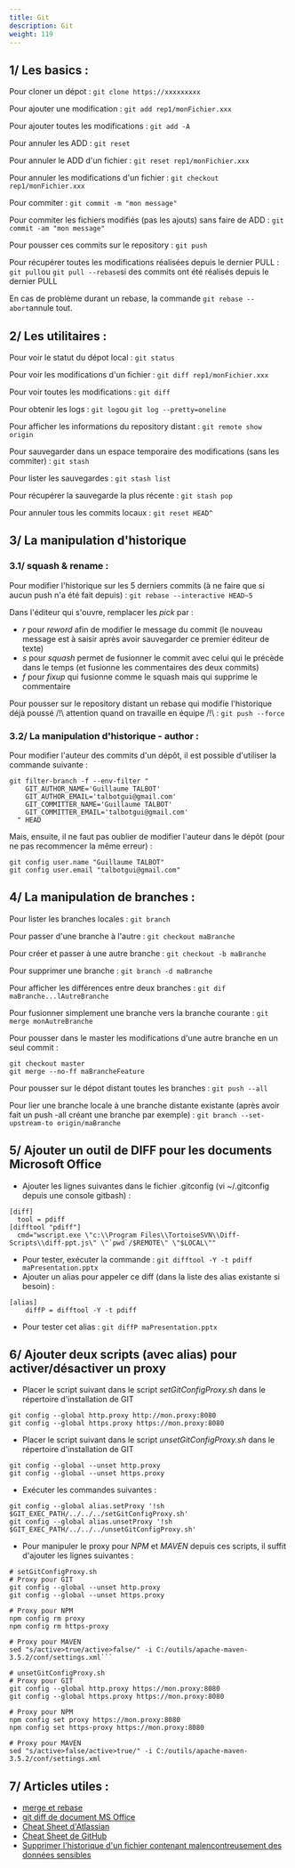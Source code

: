 ```yaml
---
title: Git
description: Git
weight: 119
---
```



## 1/ Les basics :

Pour cloner un dépot : ```git clone https://xxxxxxxxx```

Pour ajouter une modification : ```git add rep1/monFichier.xxx```

Pour ajouter toutes les modifications : ```git add -A```

Pour annuler les ADD : ```git reset```

Pour annuler le ADD d'un fichier : ```git reset rep1/monFichier.xxx```

Pour annuler les modifications d'un fichier : ```git checkout rep1/monFichier.xxx```

Pour commiter : ```git commit -m "mon message"```

Pour commiter les fichiers modifiés (pas les ajouts) sans faire de ADD : ```git commit -am "mon message"```

Pour pousser ces commits sur le repository : ```git push ```

Pour récupérer toutes les modifications réalisées depuis le dernier PULL  : ```git pull```ou  ```git pull --rebase```si des commits ont été réalisés depuis le dernier PULL

En cas de problème durant un rebase, la commande ```git rebase --abort```annule tout.

## 2/ Les utilitaires :

Pour voir le statut du dépot local : ```git status```

Pour voir les modifications d'un fichier : ```git diff rep1/monFichier.xxx```

Pour voir toutes les modifications : ```git diff```

Pour obtenir les logs : ```git log```ou ```git log --pretty=oneline```

Pour afficher les informations du repository distant : ```git remote show origin ```

Pour sauvegarder dans un espace temporaire des modifications (sans les commiter) : ```git stash```

Pour lister les sauvegardes : ```git stash list```

Pour récupérer la sauvegarde la plus récente : ```git stash pop```

Pour annuler tous les commits locaux : ```git reset HEAD^```

## 3/ La manipulation d'historique
### 3.1/ squash & rename :

Pour modifier l'historique sur les 5 derniers commits (à ne faire que si aucun push n'a été fait depuis) : ```git rebase --interactive HEAD~5 ```

Dans l'éditeur qui s'ouvre, remplacer les *pick* par :

* *r* pour *reword* afin de modifier le message du commit (le nouveau message est à saisir après avoir sauvegarder ce premier éditeur de texte)
* *s* pour *squash* permet de fusionner le commit avec celui qui le précède dans le temps (et fusionne les commentaires des deux commits)
* *f* pour *fixup* qui fusionne comme le squash mais qui supprime le commentaire

Pour pousser sur le repository distant un rebase qui modifie l'historique déjà poussé /!\ attention quand on travaille en équipe /!\ : ```git push --force```

### 3.2/ La manipulation d'historique - author :

Pour modifier l'auteur des commits d'un dépôt, il est possible d'utiliser la commande suivante :
```shell
git filter-branch -f --env-filter "
    GIT_AUTHOR_NAME='Guillaume TALBOT'
    GIT_AUTHOR_EMAIL='talbotgui@gmail.com'
    GIT_COMMITTER_NAME='Guillaume TALBOT'
    GIT_COMMITTER_EMAIL='talbotgui@gmail.com'
  " HEAD
```

Mais, ensuite, il ne faut pas oublier de modifier l'auteur dans le dépôt (pour ne pas recommencer la même erreur) :
```shell
git config user.name "Guillaume TALBOT"
git config user.email "talbotgui@gmail.com"
```

## 4/ La manipulation de branches :

Pour lister les branches locales : ```git branch```

Pour passer d'une branche à l'autre : ```git checkout maBranche```

Pour créer et passer à une autre branche : ```git checkout -b maBranche```

Pour supprimer une branche : ```git branch -d maBranche```

Pour afficher les différences entre deux branches : ```git dif maBranche...lAutreBranche```

Pour fusionner simplement une branche vers la branche courante : ```git merge monAutreBranche```

Pour pousser dans le master les modifications d'une autre branche en un seul commit : 
```
git checkout master
git merge --no-ff maBrancheFeature
```

Pour pousser sur le dépot distant toutes les branches : ```git push --all```

Pour lier une branche locale à une branche distante existante (après avoir fait un push -all créant une branche par exemple) : ```git branch --set-upstream-to origin/maBranche```

## 5/ Ajouter un outil de DIFF pour les documents Microsoft Office
* Ajouter les lignes suivantes dans le fichier .gitconfig (vi ~/.gitconfig depuis une console gitbash) :

```
[diff]
  tool = pdiff
[difftool "pdiff"]
  cmd="wscript.exe \"c:\\Program Files\\TortoiseSVN\\Diff-Scripts\\diff-ppt.js\" \"`pwd`/$REMOTE\" \"$LOCAL\""
```
* Pour tester, exécuter la commande : ```git difftool -Y -t pdiff maPresentation.pptx```
* Ajouter un alias pour appeler ce diff (dans la liste des alias existante si besoin) :

```
[alias]
    diffP = difftool -Y -t pdiff
```
* Pour tester cet alias : ```git diffP maPresentation.pptx```

## 6/ Ajouter deux scripts (avec alias) pour activer/désactiver un proxy
* Placer le script suivant dans le script *setGitConfigProxy.sh* dans le répertoire d'installation de GIT

```
git config --global http.proxy http://mon.proxy:8080
git config --global https.proxy https://mon.proxy:8080
```
* Placer le script suivant dans le script *unsetGitConfigProxy.sh* dans le répertoire d'installation de GIT

```
git config --global --unset http.proxy
git config --global --unset https.proxy
```
* Exécuter les commandes suivantes :

```
git config --global alias.setProxy '!sh $GIT_EXEC_PATH/../../../setGitConfigProxy.sh'
git config --global alias.unsetProxy '!sh $GIT_EXEC_PATH/../../../unsetGitConfigProxy.sh'
```

* Pour manipuler le proxy pour *NPM* et *MAVEN* depuis ces scripts, il suffit d'ajouter les lignes suivantes :

```
# setGitConfigProxy.sh
# Proxy pour GIT
git config --global --unset http.proxy
git config --global --unset https.proxy

# Proxy pour NPM
npm config rm proxy
npm config rm https-proxy

# Proxy pour MAVEN
sed "s/active>true/active>false/" -i C:/outils/apache-maven-3.5.2/conf/settings.xml```
```

```
# unsetGitConfigProxy.sh
# Proxy pour GIT
git config --global http.proxy https://mon.proxy:8080
git config --global https.proxy https://mon.proxy:8080

# Proxy pour NPM
npm config set proxy https://mon.proxy:8080
npm config set https-proxy https://mon.proxy:8080

# Proxy pour MAVEN
sed "s/active>false/active>true/" -i C:/outils/apache-maven-3.5.2/conf/settings.xml
```

## 7/ Articles utiles :
* [merge et rebase](https://delicious-insights.com/fr/articles/bien-utiliser-git-merge-et-rebase/)
* [git diff de document MS Office](http://xcafebabe.blogspot.fr/2012/09/sexy-comparison-of-word-documents-with.html)
* [Cheat Sheet d'Atlassian](https://www.atlassian.com/git/tutorials/atlassian-git-cheatsheet)
* [Cheat Sheet de GitHub](https://services.github.com/on-demand/downloads/github-git-cheat-sheet.pdf)
* [Supprimer l'historique d'un fichier contenant malencontreusement des données sensibles](https://help.github.com/articles/removing-sensitive-data-from-a-repository/)